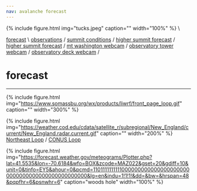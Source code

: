 ```yaml
---
nav: avalanche forecast
---
```


{% include figure.html img="tucks.jpeg" caption="" width="100%" %} \

[forecast](https://www.mountwashingtonavalanchecenter.org/forecasts/#/presidential-range) \ 
[observations](https://www.mountwashingtonavalanchecenter.org/observations/#/view) / 
[summit conditions](https://www.mountwashington.org/experience-the-weather/current-summit-conditions.aspx) / 
[higher summit forecast](https://www.mountwashington.org/experience-the-weather/higher-summit-forecast.aspx) / 
[higher summit forecast](https://www.mountwashington.org/experience-the-weather/higher-summit-forecast.aspx) / 
[mt washington webcam](https://www.youtube.com/watch?v=p24ghWgdpew) /
[observatory tower webcam](https://www.youtube.com/watch?v=5qVHjf7hKZU) /
[observatory deck webcam](https://www.youtube.com/watch?v=RUN2G9r136c) /

# forecast
--------

{% include figure.html img="https://www.somassbu.org/wx/products/liwrf/front_page_loop.gif" caption="" width="300%" %}

{% include figure.html img="https://weather.cod.edu/cdata/satellite_r/subregional/New_England/current/New_England.radar.current.gif" caption="" width="200%" %}
[Northeast Loop](https://weather.cod.edu/satrad/?parms=subregional-New_England-comp_radar-48-0-100-1&checked=map&colorbar=undefined) / 
[CONUS Loop](https://weather.cod.edu/satrad/?parms=continental-conus-comp_radar-48-0-100-1&checked=map&colorbar=undefined)

{% include figure.html img="https://forecast.weather.gov/meteograms/Plotter.php?lat=41.5535&lon=-70.6184&wfo=BOX&zcode=MAZ022&gset=20&gdiff=10&unit=0&tinfo=EY5&ahour=0&pcmd=11011111111110000000000000000000000000000000000000000000000&lg=en&indu=1!1!1!&dd=&bw=&hrspan=48&pqpfhr=6&psnwhr=6" caption="woods hole" width="100%" %}
